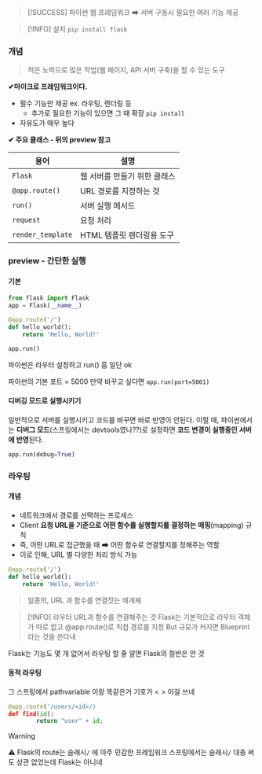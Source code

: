 
>[!SUCCESS]  파이썬 웹 프레임워크  ➡ 서버 구동시 필요한 여러 기능 제공 

> [!INFO] 설치 
> `pip install flask`
> 

### 개념
> 적은 노력으로 많은 작업(웹 페이지, API 서버 구축)을 할 수 있는 도구 

**✔마이크로 프레임워크이다.**
- 필수 기능만 제공 ex. 라우팅, 렌더링 등 
	- 추가로 필요한 기능이 있으면 그 때 확장 `pip install`
- 자유도가 매우 높다

**✔ 주요 클래스 - 뒤의 preview 참고** 

| 용어                | 설명               |
| ----------------- | ---------------- |
| `Flask`           | 웹 서버를 만들기 위한 클래스 |
| `@app.route()`    | URL 경로를 지정하는 것   |
| `run()`           | 서버 실행 메서드        |
| `request`         | 요청 처리            |
| `render_template` | HTML 템플릿 렌더링용 도구 |



### preview - 간단한 실행
#### 기본 
```python
from flask import Flask
app = Flask(__name__)

@app.route('/')
def hello_world():
    return 'Hello, World!'

app.run()
```
파이썬은 라우터 설정하고 run() 흠 일단 ok 

파이썬의 기본 포트 = 5000
만약 바꾸고 싶다면 `app.run(port=5001)`

#### 디버깅 모드로 실행시키기 
일반적으로 서버를 실행시키고 코드를 바꾸면 바로 반영이 안된다.
이럴 때, 파이썬에서는 **디버그 모드**(스프링에서는 devtools였나??)로 설정하면 **코드 변경이 실행중인 서버에 반영**된다. 
```python
app.run(debug=True)
```


### 라우팅 
#### 개념 
- 네트워크에서 경로를 선택하는 프로세스
- Client **요청 URL을 기준으로 어떤 함수를 실행할지를 결정하는 매핑**(mapping) 규칙 
- 즉, 어떤 URL로 접근했을 때 ➡ 어떤 함수로 연결할지를 정해주는 역할 
- 이로 인해, URL 별 다양한 처리 방식 가능
```python
@app.route('/')
def hello_world():
    return 'Hello, World!'
```

> 일종의, URL 과 함수를 연결짓는 매개체

> [!INFO] 라우터 
>URL과 함수를 연결해주는 것 
>Flask는 기본적으로 라우터 객체가 따로 없고 @app.route()로 직접 경로를 지정 
>But 규모가 커지면 Blueprint라는 것을 쓴다내


Flask는 기능도 몇 개 없어서 라우팅 할 줄 알면 Flask의 절반은 안 것 

#### 동적 라우팅 
그 스프링에서 pathvariable 이랑 똑같은거 기호가 < > 이걸 쓰네 
```python
@app.route('/users/<id>/)
def find(id):
		return "user" + id;
```

> [!WARNING]
> ⚠️ Flask의 route는 슬래시`/` 에 아주 민감한 프레임워크
> 스프링에서는 슬래시`/` 대충 써도 상관 없었는데 Flask는 아니네 


